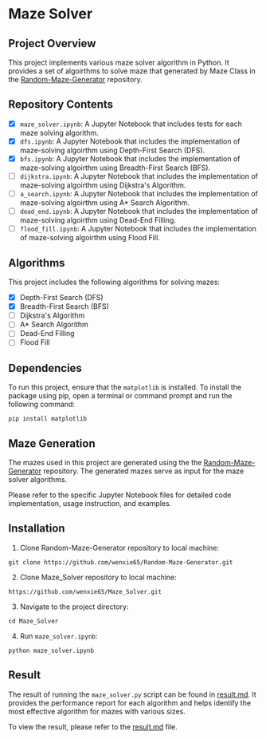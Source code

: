 # Maze Solver

## Project Overview
This project implements various maze solver algorithm in Python. It provides a set of algoirthms to solve maze that generated by Maze Class in the [Random-Maze-Generator](https://github.com/wenxie65/Random-Maze-Generator) repository.

## Repository Contents
- [x] `maze_solver.ipynb`: A Jupyter Notebook that includes tests for each maze solving algorithm.
- [x] `dfs.ipynb`: A Jupyter Notebook that includes the implementation of maze-solving algoirthm using Depth-First Search (DFS).
- [x] `bfs.ipynb`: A Jupyter Notebook that includes the implementation of maze-solving algoirthm using Breadth-First Search (BFS).
- [ ] `dijkstra.ipynb`: A Jupyter Notebook that includes the implementation of maze-solving algoirthm using Dijkstra's Algorithm.
- [ ] `a_search.ipynb`: A Jupyter Notebook that includes the implementation of maze-solving algoirthm using A* Search Algorithm.
- [ ] `dead_end.ipynb`: A Jupyter Notebook that includes the implementation of maze-solving algoirthm using Dead-End Filling.
- [ ] `flood_fill.ipynb`: A Jupyter Notebook that includes the implementation of maze-solving algoirthm using Flood Fill.

## Algorithms
This project includes the following algorithms for solving mazes:
- [x] Depth-First Search (DFS)
- [x] Breadth-First Search (BFS)
- [ ] Dijkstra's Algorithm
- [ ] A* Search Algorithm
- [ ] Dead-End Filling
- [ ] Flood Fill

## Dependencies
To run this project, ensure that the `matplotlib` is installed.
To install the package using pip, open a terminal or command prompt and run the following command:
```shell
pip install matplotlib 
```

## Maze Generation
The mazes used in this project are generated using the the [Random-Maze-Generator](https://github.com/wenxie65/Random-Maze-Generator) repository. The generated mazes serve as input for the maze solver algorithms.

Please refer to the specific Jupyter Notebook files for detailed code implementation, usage instruction, and examples.

## Installation
1. Clone Random-Maze-Generator repository to local machine:
```shell
git clone https://github.com/wenxie65/Random-Maze-Generator.git
```
2. Clone Maze_Solver repository to local machine:
```shell
https://github.com/wenxie65/Maze_Solver.git
```
3. Navigate to the project directory:
```shell
cd Maze_Solver
```
4. Run `maze_solver.ipynb`:
```shell
python maze_solver.ipynb
```

## Result
The result of running the `maze_solver.py` script can be found in [result.md](result.md). It provides the performance report for each algorithm and helps identify the most effective algorithm for mazes with various sizes.

To view the result, please refer to the [result.md](result.md) file.

